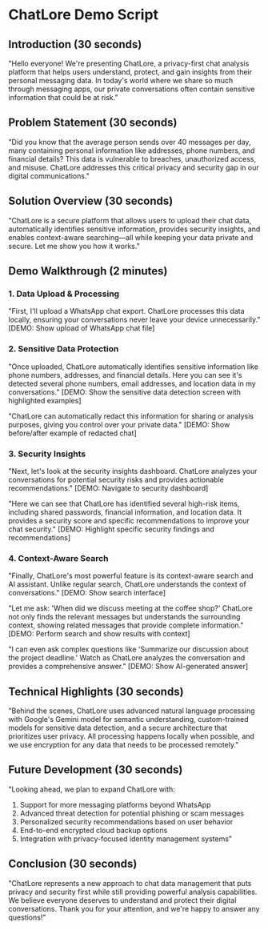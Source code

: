 # ChatLore Demo Script

## Introduction (30 seconds)

"Hello everyone! We're presenting ChatLore, a privacy-first chat analysis platform that helps users understand, protect, and gain insights from their personal messaging data. In today's world where we share so much through messaging apps, our private conversations often contain sensitive information that could be at risk."

## Problem Statement (30 seconds)

"Did you know that the average person sends over 40 messages per day, many containing personal information like addresses, phone numbers, and financial details? This data is vulnerable to breaches, unauthorized access, and misuse. ChatLore addresses this critical privacy and security gap in our digital communications."

## Solution Overview (30 seconds)

"ChatLore is a secure platform that allows users to upload their chat data, automatically identifies sensitive information, provides security insights, and enables context-aware searching—all while keeping your data private and secure. Let me show you how it works."

## Demo Walkthrough (2 minutes)

### 1. Data Upload & Processing

"First, I'll upload a WhatsApp chat export. ChatLore processes this data locally, ensuring your conversations never leave your device unnecessarily."
[DEMO: Show upload of WhatsApp chat file]

### 2. Sensitive Data Protection

"Once uploaded, ChatLore automatically identifies sensitive information like phone numbers, addresses, and financial details. Here you can see it's detected several phone numbers, email addresses, and location data in my conversations."
[DEMO: Show the sensitive data detection screen with highlighted examples]

"ChatLore can automatically redact this information for sharing or analysis purposes, giving you control over your private data."
[DEMO: Show before/after example of redacted chat]

### 3. Security Insights

"Next, let's look at the security insights dashboard. ChatLore analyzes your conversations for potential security risks and provides actionable recommendations."
[DEMO: Navigate to security dashboard]

"Here we can see that ChatLore has identified several high-risk items, including shared passwords, financial information, and location data. It provides a security score and specific recommendations to improve your chat security."
[DEMO: Highlight specific security findings and recommendations]

### 4. Context-Aware Search

"Finally, ChatLore's most powerful feature is its context-aware search and AI assistant. Unlike regular search, ChatLore understands the context of conversations."
[DEMO: Show search interface]

"Let me ask: 'When did we discuss meeting at the coffee shop?' ChatLore not only finds the relevant messages but understands the surrounding context, showing related messages that provide complete information."
[DEMO: Perform search and show results with context]

"I can even ask complex questions like 'Summarize our discussion about the project deadline.' Watch as ChatLore analyzes the conversation and provides a comprehensive answer."
[DEMO: Show AI-generated answer]

## Technical Highlights (30 seconds)

"Behind the scenes, ChatLore uses advanced natural language processing with Google's Gemini model for semantic understanding, custom-trained models for sensitive data detection, and a secure architecture that prioritizes user privacy. All processing happens locally when possible, and we use encryption for any data that needs to be processed remotely."

## Future Development (30 seconds)

"Looking ahead, we plan to expand ChatLore with:

1. Support for more messaging platforms beyond WhatsApp
2. Advanced threat detection for potential phishing or scam messages
3. Personalized security recommendations based on user behavior
4. End-to-end encrypted cloud backup options
5. Integration with privacy-focused identity management systems"

## Conclusion (30 seconds)

"ChatLore represents a new approach to chat data management that puts privacy and security first while still providing powerful analysis capabilities. We believe everyone deserves to understand and protect their digital conversations. Thank you for your attention, and we're happy to answer any questions!"
